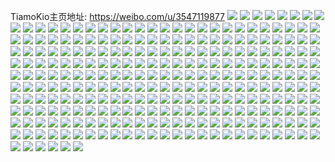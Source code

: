TiamoKio主页地址: https://weibo.com/u/3547119877 
![](https://wx4.sinaimg.cn/mw2000/d36cc105gy1h8klvl06unj20u013b18p.jpg) 
![](https://wx4.sinaimg.cn/mw2000/d36cc105gy1h8klvhpy5qj20u01407lb.jpg) 
![](https://wx4.sinaimg.cn/mw2000/d36cc105gy1h8klvnrozuj20u0140wu1.jpg) 
![](https://wx4.sinaimg.cn/mw2000/d36cc105gy1h8klvqew4wj20u013m4fg.jpg) 
![](https://wx4.sinaimg.cn/mw2000/d36cc105gy1h8klvsh0orj20u01407fs.jpg) 
![](https://wx4.sinaimg.cn/mw2000/d36cc105gy1h8klvtjt3wj21410u0n7j.jpg) 
![](https://wx4.sinaimg.cn/mw2000/d36cc105gy1h8hjaalgtpj22by2zju15.jpg) 
![](https://wx4.sinaimg.cn/mw2000/d36cc105gy1h8hjad5dn6j22432xahdv.jpg) 
![](https://wx4.sinaimg.cn/mw2000/d36cc105gy1h8hjaetkztj22c0340qv8.jpg) 
![](https://wx4.sinaimg.cn/mw2000/d36cc105gy1h8hjajhn7wj22c0340e83.jpg) 
![](https://wx4.sinaimg.cn/mw2000/d36cc105gy1h8hjametwkj22802yox6r.jpg) 
![](https://wx4.sinaimg.cn/mw2000/d36cc105gy1h8hjaq26eaj22c0340x6q.jpg) 
![](https://wx4.sinaimg.cn/mw2000/d36cc105gy1h8hjc8ckdhj22c035ix6r.jpg) 
![](https://wx4.sinaimg.cn/mw2000/d36cc105gy1h84p6xkhosj20u0140q6e.jpg) 
![](https://wx4.sinaimg.cn/mw2000/d36cc105gy1h84p6x9aw0j20u0149n6t.jpg) 
![](https://wx4.sinaimg.cn/mw2000/d36cc105gy1h7z8gm3kzqj20zo256h50.jpg) 
![](https://wx4.sinaimg.cn/mw2000/d36cc105gy1h7nfrl3bpuj22c03404qs.jpg) 
![](https://wx4.sinaimg.cn/mw2000/d36cc105gy1h7nfrobsxxj22c030c1ky.jpg) 
![](https://wx4.sinaimg.cn/mw2000/d36cc105gy1h7nfritpzgj227y2okkjm.jpg) 
![](https://wx4.sinaimg.cn/mw2000/d36cc105gy1h7nfrq2zlfj22c0340qv7.jpg) 
![](https://wx4.sinaimg.cn/mw2000/d36cc105gy1h7nfrs3zp3j22c0340x6q.jpg) 
![](https://wx4.sinaimg.cn/mw2000/d36cc105gy1h7nfrvrcy3j22c0340e83.jpg) 
![](https://wx4.sinaimg.cn/mw2000/d36cc105gy1h7nfrxvad7j22c02x0x6q.jpg) 
![](https://wx4.sinaimg.cn/mw2000/d36cc105gy1h7nfrzs7y4j22c0340qv5.jpg) 
![](https://wx4.sinaimg.cn/mw2000/d36cc105gy1h7nfs1rbxij22c03404qp.jpg) 
![](https://wx4.sinaimg.cn/mw2000/d36cc105gy1h7ebi8p778j20u0140qb4.jpg) 
![](https://wx4.sinaimg.cn/mw2000/d36cc105gy1h7ebi9bmmzj20u012nk0g.jpg) 
![](https://wx4.sinaimg.cn/mw2000/d36cc105gy1h7ebi84exdj20u0140tgp.jpg) 
![](https://wx4.sinaimg.cn/mw2000/d36cc105gy1h7ebiammuvj20u0140gu8.jpg) 
![](https://wx4.sinaimg.cn/mw2000/d36cc105gy1h7ebibftuwj21400u00zf.jpg) 
![](https://wx4.sinaimg.cn/mw2000/d36cc105gy1h7ebic8pwdj20u0140qex.jpg) 
![](https://wx4.sinaimg.cn/mw2000/d36cc105gy1h79jyg9kjqj20u0140qah.jpg) 
![](https://wx4.sinaimg.cn/mw2000/d36cc105gy1h79jygyfjbj20u0140agb.jpg) 
![](https://wx4.sinaimg.cn/mw2000/d36cc105gy1h6vowt2xvwj23402c0u0z.jpg) 
![](https://wx4.sinaimg.cn/mw2000/d36cc105gy1h6vowxlr9ij22c02x04qr.jpg) 
![](https://wx4.sinaimg.cn/mw2000/d36cc105gy1h6vowzvey7j23402c01l2.jpg) 
![](https://wx4.sinaimg.cn/mw2000/d36cc105gy1h6vox1xz9yj22c02x01l1.jpg) 
![](https://wx4.sinaimg.cn/mw2000/d36cc105gy1h6vox4jk3hj22c0340du0.jpg) 
![](https://wx4.sinaimg.cn/mw2000/d36cc105gy1h6voy5xjfaj20tz1dedjt.jpg) 
![](https://wx4.sinaimg.cn/mw2000/d36cc105gy1h6voy7gdumj20u01dh78w.jpg) 
![](https://wx4.sinaimg.cn/mw2000/d36cc105gy1h6gx4qukmjj20u01347hb.jpg) 
![](https://wx4.sinaimg.cn/mw2000/d36cc105gy1h6gx4rtpvdj20u0140tl3.jpg) 
![](https://wx4.sinaimg.cn/mw2000/d36cc105gy1h6gx56jtfjj20u0140q9j.jpg) 
![](https://wx4.sinaimg.cn/mw2000/d36cc105gy1h6gx4tccg0j20u0140gsq.jpg) 
![](https://wx4.sinaimg.cn/mw2000/d36cc105gy1h6gx4sgnaqj20u014046u.jpg) 
![](https://wx4.sinaimg.cn/mw2000/d36cc105gy1h6gx4yefjej20u0140wmr.jpg) 
![](https://wx4.sinaimg.cn/mw2000/d36cc105gy1h6gbivutc6j20u0140n9f.jpg) 
![](https://wx4.sinaimg.cn/mw2000/d36cc105gy1h6gbiwab7wj20u0140qdr.jpg) 
![](https://wx4.sinaimg.cn/mw2000/d36cc105gy1h6gbiwmkw5j20u0140dmz.jpg) 
![](https://wx4.sinaimg.cn/mw2000/d36cc105gy1h6gbix1g5ij20u0140tg7.jpg) 
![](https://wx4.sinaimg.cn/mw2000/d36cc105gy1h6gbiv8oraj20u0140gvc.jpg) 
![](https://wx4.sinaimg.cn/mw2000/d36cc105gy1h6gbixgispj20u011iai6.jpg) 
![](https://wx4.sinaimg.cn/mw2000/d36cc105gy1h656wp7q7yj22c02x0dzd.jpg) 
![](https://wx4.sinaimg.cn/mw2000/d36cc105gy1h656x1tiadj22802yok8e.jpg) 
![](https://wx4.sinaimg.cn/mw2000/d36cc105gy1h656x7g69uj23402c0e84.jpg) 
![](https://wx4.sinaimg.cn/mw2000/d36cc105gy1h55l25p5zzj20u013sn2p.jpg) 
![](https://wx4.sinaimg.cn/mw2000/d36cc105gy1h4qfhfvss8j20u01267ai.jpg) 
![](https://wx4.sinaimg.cn/mw2000/d36cc105gy1h4qfhglismj20u01400vs.jpg) 
![](https://wx4.sinaimg.cn/mw2000/d36cc105gy1h4qfhf31c9j20u0140426.jpg) 
![](https://wx4.sinaimg.cn/mw2000/d36cc105gy1h4a2j25r1mj20u013igpq.jpg) 
![](https://wx4.sinaimg.cn/mw2000/d36cc105gy1h4a2j11pj5j20u014047s.jpg) 
![](https://wx4.sinaimg.cn/mw2000/d36cc105gy1h3leelxew4j20u014015a.jpg) 
![](https://wx4.sinaimg.cn/mw2000/d36cc105gy1h3leemrngfj20u00u0tdt.jpg) 
![](https://wx4.sinaimg.cn/mw2000/d36cc105gy1h3leenkx8zj20u00u0gqx.jpg) 
![](https://wx4.sinaimg.cn/mw2000/d36cc105gy1h3leeke77yj20u00zddqy.jpg) 
![](https://wx4.sinaimg.cn/mw2000/d36cc105gy1h3leeqmq10j20u00vl7d6.jpg) 
![](https://wx4.sinaimg.cn/mw2000/d36cc105gy1h3leeribmqj20u014cgti.jpg) 
![](https://wx4.sinaimg.cn/mw2000/d36cc105gy1h3leep5a71j21400u0ai0.jpg) 
![](https://wx4.sinaimg.cn/mw2000/d36cc105gy1h3leetes90j20u014079u.jpg) 
![](https://wx4.sinaimg.cn/mw2000/d36cc105gy1h2inv93yz9j22c03404qq.jpg) 
![](https://wx4.sinaimg.cn/mw2000/d36cc105gy1h2invderdtj22c02x0b2c.jpg) 
![](https://wx4.sinaimg.cn/mw2000/d36cc105gy1h2invh46ynj22c02x0x6r.jpg) 
![](https://wx4.sinaimg.cn/mw2000/d36cc105gy1h2invjcblxj22c02x07wi.jpg) 
![](https://wx4.sinaimg.cn/mw2000/d36cc105gy1h21dx6tlekj20u01407ld.jpg) 
![](https://wx4.sinaimg.cn/mw2000/d36cc105gy1h1d30pxx1kj20u01404d9.jpg) 
![](https://wx4.sinaimg.cn/mw2000/d36cc105gy1h1d30qk8ymj20u0140tlg.jpg) 
![](https://wx4.sinaimg.cn/mw2000/d36cc105gy1h14xybirs5j22c03401l1.jpg) 
![](https://wx4.sinaimg.cn/mw2000/d36cc105gy1h14xy2dcqqj22c02yzb2d.jpg) 
![](https://wx4.sinaimg.cn/mw2000/d36cc105gy1h14xytijpvj22yo2804qs.jpg) 
![](https://wx4.sinaimg.cn/mw2000/d36cc105gy1h14xyzwvyvj22802yohdw.jpg) 
![](https://wx4.sinaimg.cn/mw2000/d36cc105gy1h14xz2228mj22c0340hdu.jpg) 
![](https://wx4.sinaimg.cn/mw2000/d36cc105gy1h0wsg59o8vj21he0u0ws1.jpg) 
![](https://wx4.sinaimg.cn/mw2000/d36cc105gy1h0wsg65jzyj20u011qdth.jpg) 
![](https://wx4.sinaimg.cn/mw2000/d36cc105gy1h0wsg44xyzj20u0140k29.jpg) 
![](https://wx4.sinaimg.cn/mw2000/d36cc105gy1h0wsggmdbkj21150u0k08.jpg) 
![](https://wx4.sinaimg.cn/mw2000/d36cc105gy1h079vbldyij22aq340npg.jpg) 
![](https://wx4.sinaimg.cn/mw2000/d36cc105gy1h079vvp013j22c02c0u0x.jpg) 
![](https://wx4.sinaimg.cn/mw2000/d36cc105gy1gzrfclihvlj217e0u079x.jpg) 
![](https://wx4.sinaimg.cn/mw2000/d36cc105gy1gzrfcl36z0j20u01nzqfm.jpg) 
![](https://wx4.sinaimg.cn/mw2000/d36cc105gy1gzm8qrd72qj20u010ek00.jpg) 
![](https://wx4.sinaimg.cn/mw2000/d36cc105gy1gzm8qqtl7ej20u0140tgn.jpg) 
![](https://wx4.sinaimg.cn/mw2000/d36cc105gy1gzm8qrt93nj20u00zpjxi.jpg) 
![](https://wx4.sinaimg.cn/mw2000/d36cc105gy1gwezp1i85tj22802yoe83.jpg) 
![](https://wx4.sinaimg.cn/mw2000/d36cc105gy1gwezozp1rsj22bz2bzu0x.jpg) 
![](https://wx4.sinaimg.cn/mw2000/003S3lUVgy1gv91rupctqj60u00u013w02.jpg) 
![](https://wx4.sinaimg.cn/mw2000/003S3lUVgy1gv91rtjxa1j62bz2bz4qr02.jpg) 
![](https://wx4.sinaimg.cn/mw2000/003S3lUVgy1gv91rxq73xj62c0340x6r02.jpg) 
![](https://wx4.sinaimg.cn/mw2000/003S3lUVgy1gv91s4ybmbj62560zoe8202.jpg) 
![](https://wx4.sinaimg.cn/mw2000/003S3lUVly1gv3849aaqwj63402c0b2a02.jpg) 
![](https://wx4.sinaimg.cn/mw2000/003S3lUVly1gv384b4qz8j62c02c0npe02.jpg) 
![](https://wx4.sinaimg.cn/mw2000/003S3lUVly1gv384cw5jzj62c0340b2c02.jpg) 
![](https://wx4.sinaimg.cn/mw2000/003S3lUVly1gv384f8gbtj63402c0hdv02.jpg) 
![](https://wx4.sinaimg.cn/mw2000/003S3lUVly1gv384i18puj62c0340kjn02.jpg) 
![](https://wx4.sinaimg.cn/mw2000/003S3lUVly1gv384kit35j62c03401ky02.jpg) 
![](https://wx4.sinaimg.cn/mw2000/003S3lUVly1gv384ndxzvj62c0340hdv02.jpg) 
![](https://wx4.sinaimg.cn/mw2000/003S3lUVly1gv3846oj0ej63402c0hdv02.jpg) 
![](https://wx4.sinaimg.cn/mw2000/003S3lUVly1gv384pnhbjj63402c07wi02.jpg) 
![](https://wx4.sinaimg.cn/mw2000/d36cc105ly1gu7qpb1t7cj20u011iaj3.jpg) 
![](https://wx4.sinaimg.cn/mw2000/d36cc105ly1gu7qpat19jj20u011rdm4.jpg) 
![](https://wx4.sinaimg.cn/mw2000/d36cc105ly1gtxyor3xwwj20u0140jyt.jpg) 
![](https://wx4.sinaimg.cn/mw2000/d36cc105ly1gsmk5don1cj20u011igsk.jpg) 
![](https://wx4.sinaimg.cn/mw2000/d36cc105ly1gsmk5e3fslj20u011i7ct.jpg) 
![](https://wx4.sinaimg.cn/mw2000/d36cc105ly1gsmk7mfft4j21400u0doc.jpg) 
![](https://wx4.sinaimg.cn/mw2000/d36cc105ly1gsmk7lmcifj20tz0tzdlk.jpg) 
![](https://wx4.sinaimg.cn/mw2000/d36cc105ly1gs6ji5xxb3j21400u0q64.jpg) 
![](https://wx4.sinaimg.cn/mw2000/d36cc105gy1gs17zd3fvkj20u014148t.jpg) 
![](https://wx4.sinaimg.cn/mw2000/d36cc105gy1gs17zk8ndzj20u011itfn.jpg) 
![](https://wx4.sinaimg.cn/mw2000/d36cc105ly1grfkxqj0b0j21400u07f9.jpg) 
![](https://wx4.sinaimg.cn/mw2000/d36cc105ly1grfkxqtdvrj20u011i49c.jpg) 
![](https://wx4.sinaimg.cn/mw2000/d36cc105ly1grfkxr9f0oj21400u013a.jpg) 
![](https://wx4.sinaimg.cn/mw2000/d36cc105ly1grfkxq25o2j20u0140k5a.jpg) 
![](https://wx4.sinaimg.cn/mw2000/d36cc105ly1grfkxunwf5j21400u011h.jpg) 
![](https://wx4.sinaimg.cn/mw2000/d36cc105ly1grfkxv3qn1j21400u0wx0.jpg) 
![](https://wx4.sinaimg.cn/mw2000/d36cc105gy1grdj285p67j20u0140x2m.jpg) 
![](https://wx4.sinaimg.cn/mw2000/d36cc105gy1grdj265ocjj20u0140h4d.jpg) 
![](https://wx4.sinaimg.cn/mw2000/d36cc105gy1grdj29xe7ej20u0140qq3.jpg) 
![](https://wx4.sinaimg.cn/mw2000/d36cc105gy1grdj2bqko7j20u0140dvz.jpg) 
![](https://wx4.sinaimg.cn/mw2000/d36cc105gy1grdj2d8qcxj20u018zn94.jpg) 
![](https://wx4.sinaimg.cn/mw2000/d36cc105gy1grdj2esqmqj20u018zn7l.jpg) 
![](https://wx4.sinaimg.cn/mw2000/d36cc105gy1gqaxhy6r7sj20u0148wo4.jpg) 
![](https://wx4.sinaimg.cn/mw2000/d36cc105gy1gqaxhysg6uj20u00u0n25.jpg) 
![](https://wx4.sinaimg.cn/mw2000/d36cc105gy1gq49f6epskj20u014044p.jpg) 
![](https://wx4.sinaimg.cn/mw2000/d36cc105gy1gq49f5wvhej20u0140k1v.jpg) 
![](https://wx4.sinaimg.cn/mw2000/d36cc105gy1gq49f7b1yqj20u01407e8.jpg) 
![](https://wx4.sinaimg.cn/mw2000/d36cc105gy1gq49f8fnj4j20u014012y.jpg) 
![](https://wx4.sinaimg.cn/mw2000/d36cc105gy1gpv89190yuj20u011i7fc.jpg) 
![](https://wx4.sinaimg.cn/mw2000/d36cc105gy1gpv88z4xr8j21420u0gyl.jpg) 
![](https://wx4.sinaimg.cn/mw2000/d36cc105gy1gpv89klzcmj20u011itjr.jpg) 
![](https://wx4.sinaimg.cn/mw2000/d36cc105gy1gpv89ikt3zj21400u0wpv.jpg) 
![](https://wx4.sinaimg.cn/mw2000/d36cc105gy1gpsyjezcomj20u00u0wq4.jpg) 
![](https://wx4.sinaimg.cn/mw2000/d36cc105gy1gpjrkeav42j20u011iahg.jpg) 
![](https://wx4.sinaimg.cn/mw2000/d36cc105gy1gpjrkdg6o4j20u011i45v.jpg) 
![](https://wx4.sinaimg.cn/mw2000/d36cc105ly1go3pkke27uj21400u0tke.jpg) 
![](https://wx4.sinaimg.cn/mw2000/d36cc105ly1gn32qu9nq8j20u00u0wir.jpg) 
![](https://wx4.sinaimg.cn/mw2000/d36cc105ly1gmlc1be0pzj20u011ialg.jpg) 
![](https://wx4.sinaimg.cn/mw2000/d36cc105ly1gmlc1ckoybj20u00u0gst.jpg) 
![](https://wx4.sinaimg.cn/mw2000/d36cc105ly1gm97dd0lb7j20u011idqu.jpg) 
![](https://wx4.sinaimg.cn/mw2000/d36cc105ly1gm97d7oc3tj20u011ijyf.jpg) 
![](https://wx4.sinaimg.cn/mw2000/d36cc105ly1gm97deqiibj20u011i4bb.jpg) 
![](https://wx4.sinaimg.cn/mw2000/d36cc105ly1gm97dtf9u8j21400u0drh.jpg) 
![](https://wx4.sinaimg.cn/mw2000/d36cc105ly1gm97duauw1j20u0140wr8.jpg) 
![](https://wx4.sinaimg.cn/mw2000/d36cc105ly1gm97dv3or3j216q0u0h10.jpg) 
![](https://wx4.sinaimg.cn/mw2000/d36cc105ly1glemhih45qj213c0u0tkp.jpg) 
![](https://wx4.sinaimg.cn/mw2000/d36cc105ly1glemhjq2wkj20u011i43s.jpg) 
![](https://wx4.sinaimg.cn/mw2000/d36cc105ly1gl8ntqiz1fj20u0140amv.jpg) 
![](https://wx4.sinaimg.cn/mw2000/d36cc105ly1gl8ntr4pi4j20u00u048p.jpg) 
![](https://wx4.sinaimg.cn/mw2000/d36cc105ly1gl8ntrsfypj21400u0n8t.jpg) 
![](https://wx4.sinaimg.cn/mw2000/d36cc105ly1gl4350hxfyj20u013zti3.jpg) 
![](https://wx4.sinaimg.cn/mw2000/d36cc105ly1gkj1ruve52j20u00u0k1o.jpg) 
![](https://wx4.sinaimg.cn/mw2000/d36cc105ly1gkep4j0jbbj20u00u0grf.jpg) 
![](https://wx4.sinaimg.cn/mw2000/d36cc105ly1gjevdw9wt0j20u011indf.jpg) 
![](https://wx4.sinaimg.cn/mw2000/d36cc105ly1gj510c97tcj20u011ik4w.jpg) 
![](https://wx4.sinaimg.cn/mw2000/d36cc105ly1ghbeep1ui5j20n00yitjl.jpg) 
![](https://wx4.sinaimg.cn/mw2000/d36cc105ly1ghbeexlc6tj20u011i48b.jpg) 
![](https://wx4.sinaimg.cn/mw2000/d36cc105ly1ggpejvgmnvj20u0137qdk.jpg) 
![](https://wx4.sinaimg.cn/mw2000/d36cc105ly1ggpejw3juhj20u0140k0b.jpg) 
![](https://wx4.sinaimg.cn/mw2000/d36cc105ly1gg5k61g407j21400u0jzw.jpg) 
![](https://wx4.sinaimg.cn/mw2000/d36cc105ly1gg5k61ta1sj20u011idob.jpg) 
![](https://wx4.sinaimg.cn/mw2000/d36cc105ly1gg5k615kx4j20u00u0gs0.jpg) 
![](https://wx4.sinaimg.cn/mw2000/d36cc105ly1gg5k62adguj20u00u0gu1.jpg) 
![](https://wx4.sinaimg.cn/mw2000/d36cc105gy1gg2o5lr93gj20u01417jy.jpg) 
![](https://wx4.sinaimg.cn/mw2000/d36cc105gy1gg2o5n74cbj20u0141qj5.jpg) 
![](https://wx4.sinaimg.cn/mw2000/d36cc105gy1gg2o5o1398j20u0130wov.jpg) 
![](https://wx4.sinaimg.cn/mw2000/d36cc105gy1gg2o5kmuhcj20u0140tig.jpg) 
![](https://wx4.sinaimg.cn/mw2000/d36cc105ly1ge045qvtw7j23402c04qq.jpg) 
![](https://wx4.sinaimg.cn/mw2000/d36cc105ly1ge045pxybej22c02x07wj.jpg) 
![](https://wx4.sinaimg.cn/mw2000/d36cc105ly1gdut0794o8j20u011itjg.jpg) 
![](https://wx4.sinaimg.cn/mw2000/d36cc105ly1g70es1b95hj22c02xwhdu.jpg) 
![](https://wx4.sinaimg.cn/mw2000/d36cc105ly1g70es2m3dlj22c02x0u0x.jpg) 
![](https://wx4.sinaimg.cn/mw2000/d36cc105ly1g70es38tq4j22c02c0hdt.jpg) 
![](https://wx4.sinaimg.cn/mw2000/d36cc105ly1g70es43yzwj22c02x07wi.jpg) 
![](https://wx4.sinaimg.cn/mw2000/d36cc105ly1g70es0alerj22c02wy4qq.jpg) 
![](https://wx4.sinaimg.cn/mw2000/d36cc105ly1g70es6imbzj22c0340hdw.jpg) 
![](https://wx4.sinaimg.cn/mw2000/d36cc105ly1g5ri71csjaj20u00u0qds.jpg) 
![](https://wx4.sinaimg.cn/mw2000/d36cc105ly1g5ri732qhij20u013x49u.jpg) 
![](https://wx4.sinaimg.cn/mw2000/d36cc105ly1g5jhdhmrt9j22c02c0hdt.jpg) 
![](https://wx4.sinaimg.cn/mw2000/d36cc105ly1g5jhdjv9xfj22c02c0x6p.jpg) 
![](https://wx4.sinaimg.cn/mw2000/d36cc105ly1g5jhdfmw5bj22c02c0npd.jpg) 
![](https://wx4.sinaimg.cn/mw2000/d36cc105ly1g5jhdmantmj23402bx7wi.jpg) 
![](https://wx4.sinaimg.cn/mw2000/d36cc105ly1g4pvgpcjkgj21420u016u.jpg) 
![](https://wx4.sinaimg.cn/mw2000/d36cc105ly1g4pvgq1zx3j20ku0v9qd3.jpg) 
![](https://wx4.sinaimg.cn/mw2000/d36cc105gy1g48oeh9swqj21o027u7wi.jpg) 
![](https://wx4.sinaimg.cn/mw2000/d36cc105gy1g48oek1fwrj234024me83.jpg) 
![](https://wx4.sinaimg.cn/mw2000/d36cc105gy1g48oem7ku1j23402bxnpd.jpg) 
![](https://wx4.sinaimg.cn/mw2000/d36cc105ly1g42qfkunacj21o01o01kx.jpg) 
![](https://wx4.sinaimg.cn/mw2000/d36cc105ly1g3zkpeq9rjj213z0u0n87.jpg) 
![](https://wx4.sinaimg.cn/mw2000/d36cc105ly1g3zkppatdfj213z0u0alh.jpg) 
![](https://wx4.sinaimg.cn/mw2000/d36cc105ly1g3zkppxv1mj20u00u0aiz.jpg) 
![](https://wx4.sinaimg.cn/mw2000/d36cc105ly1g3zkpoketkj20u00u0jyv.jpg) 
![](https://wx4.sinaimg.cn/mw2000/d36cc105ly1g3mm9qbtu5j22682vwe82.jpg) 
![](https://wx4.sinaimg.cn/mw2000/d36cc105ly1g3dzw25tz7j20ku0va10n.jpg) 
![](https://wx4.sinaimg.cn/mw2000/d36cc105ly1g3dzw112vwj20u00u010g.jpg) 
![](https://wx4.sinaimg.cn/mw2000/d36cc105ly1g3dzw32sqpj20u00u0n6n.jpg) 
![](https://wx4.sinaimg.cn/mw2000/d36cc105ly1g3dzw3xxv1j20u00u07cg.jpg) 
![](https://wx4.sinaimg.cn/mw2000/d36cc105ly1g3dzw4rom5j20u00u0488.jpg) 
![](https://wx4.sinaimg.cn/mw2000/d36cc105ly1g3dzw5czopj20u00u00z8.jpg) 
![](https://wx4.sinaimg.cn/mw2000/d36cc105ly1g3dzw60fe2j20u00u0gsm.jpg) 
![](https://wx4.sinaimg.cn/mw2000/d36cc105ly1g3dzw6t0xmj20u00u0guw.jpg) 
![](https://wx4.sinaimg.cn/mw2000/d36cc105ly1g3dzw7b908j20u00u0grc.jpg) 
![](https://wx4.sinaimg.cn/mw2000/d36cc105ly1g387lyga15j20u00u0475.jpg) 
![](https://wx4.sinaimg.cn/mw2000/d36cc105ly1g33gpi0t5fj20u00u0tee.jpg) 
![](https://wx4.sinaimg.cn/mw2000/d36cc105ly1g1c6zdeooxj20u00u0dh1.jpg) 
![](https://wx4.sinaimg.cn/mw2000/d36cc105ly1fynncqochjj20qo0qodki.jpg) 
![](https://wx4.sinaimg.cn/mw2000/d36cc105ly1fynncrkulvj20qo0qon23.jpg) 
![](https://wx4.sinaimg.cn/mw2000/d36cc105ly1fynncsdymej20qo0qogqh.jpg) 
![](https://wx4.sinaimg.cn/mw2000/d36cc105ly1fynncpsp9kj20qo0qogr9.jpg) 
![](https://wx4.sinaimg.cn/mw2000/d36cc105ly1fynnctlzbaj20qo0qoqao.jpg) 
![](https://wx4.sinaimg.cn/mw2000/d36cc105ly1fynncuiqmkj20qo0qowk7.jpg) 
![](https://wx4.sinaimg.cn/mw2000/d36cc105ly1fynndxcu91j20qo0qoqbt.jpg) 
![](https://wx4.sinaimg.cn/mw2000/d36cc105ly1fynnjj71qtj21bf0qoamz.jpg) 
![](https://wx4.sinaimg.cn/mw2000/d36cc105ly1fynnjjw178j20qo0qotiz.jpg) 
![](https://wx4.sinaimg.cn/mw2000/d36cc105ly1fx4gvy3evzj22c02c0b2a.jpg) 
![](https://wx4.sinaimg.cn/mw2000/d36cc105ly1fx4gvvl7l5j22c02c04qq.jpg) 
![](https://wx4.sinaimg.cn/mw2000/d36cc105ly1fx4gw18vj4j22c02c04qr.jpg) 
![](https://wx4.sinaimg.cn/mw2000/d36cc105ly1fx4gw480txj22c02c0e82.jpg) 
![](https://wx4.sinaimg.cn/mw2000/d36cc105ly1fx4gw6d4pyj22c02c0npe.jpg) 
![](https://wx4.sinaimg.cn/mw2000/d36cc105ly1fx4gw9qjycj23402c01l0.jpg) 
![](https://wx4.sinaimg.cn/mw2000/d36cc105ly1fx4gwbx35xj22c02c01ky.jpg) 
![](https://wx4.sinaimg.cn/mw2000/d36cc105ly1fx4gwgo67ij227u1mp4qt.jpg) 
![](https://wx4.sinaimg.cn/mw2000/d36cc105ly1fx4gwhgi14j20u00u0dl6.jpg) 
![](https://wx4.sinaimg.cn/mw2000/d36cc105ly1fx0go80expj20qo0qowl8.jpg) 
![](https://wx4.sinaimg.cn/mw2000/d36cc105ly1fx0go8h2zcj20qo0qon36.jpg) 
![](https://wx4.sinaimg.cn/mw2000/d36cc105ly1fx0go91l4qj20qo0qo0yd.jpg) 
![](https://wx4.sinaimg.cn/mw2000/d36cc105ly1fx0go9kuqaj20qo0qojxv.jpg) 
![](https://wx4.sinaimg.cn/mw2000/d36cc105ly1fx0go7dhk4j20qo0qoagm.jpg) 
![](https://wx4.sinaimg.cn/mw2000/d36cc105ly1fx0goa0nogj20qo0qoafw.jpg) 
![](https://wx4.sinaimg.cn/mw2000/d36cc105ly1fue9725bwhj21ar0qo7cr.jpg) 
![](https://wx4.sinaimg.cn/mw2000/d36cc105ly1fue972k4xkj20qo0qo0y9.jpg) 
![](https://wx4.sinaimg.cn/mw2000/d36cc105ly1fu2u4g4zhyj22c02c0x6w.jpg) 
![](https://wx4.sinaimg.cn/mw2000/d36cc105ly1fu2u4j9q6nj21f31f4b2b.jpg) 
![](https://wx4.sinaimg.cn/mw2000/d36cc105ly1fsi52juvc8j22c02bae85.jpg) 
![](https://wx4.sinaimg.cn/mw2000/d36cc105ly1fsfrgn24yrj21w0129hdv.jpg) 
![](https://wx4.sinaimg.cn/mw2000/d36cc105ly1fsfrgnqazmj20qo0qowjp.jpg) 
![](https://wx4.sinaimg.cn/mw2000/d36cc105ly1fsfrgqnkluj22c02c07wi.jpg) 
![](https://wx4.sinaimg.cn/mw2000/d36cc105ly1fsfrgu7l1yj22c02c0kjm.jpg) 
![](https://wx4.sinaimg.cn/mw2000/d36cc105ly1fs14w8cb9qj21c30qowog.jpg) 
![](https://wx4.sinaimg.cn/mw2000/d36cc105ly1fs14w8uoqcj20qo0qo0zk.jpg) 
![](https://wx4.sinaimg.cn/mw2000/d36cc105ly1fs14w9add8j20qo0qowir.jpg) 
![](https://wx4.sinaimg.cn/mw2000/d36cc105ly1frgvstcgkaj20qp0qpwl9.jpg) 
![](https://wx4.sinaimg.cn/mw2000/d36cc105ly1frgvsuft4xj20qo0qotev.jpg) 
![](https://wx4.sinaimg.cn/mw2000/d36cc105ly1frfmn5f4g9j20qv0qo0z1.jpg) 
![](https://wx4.sinaimg.cn/mw2000/d36cc105ly1frfmn6ya3sj20qo0qowkg.jpg) 
![](https://wx4.sinaimg.cn/mw2000/d36cc105ly1frdhpt85ubj20qo0qoaiz.jpg) 
![](https://wx4.sinaimg.cn/mw2000/d36cc105ly1frdhpniji7j20qo0qoair.jpg) 
![](https://wx4.sinaimg.cn/mw2000/d36cc105ly1fr6hqod9i5j20qo0qodmh.jpg) 
![](https://wx4.sinaimg.cn/mw2000/d36cc105ly1fr6hqpep6ij20qo0qoq92.jpg) 
![](https://wx4.sinaimg.cn/mw2000/d36cc105ly1fr6hqqlm69j20qo0qo103.jpg) 
![](https://wx4.sinaimg.cn/mw2000/d36cc105ly1fr6hqnan32j20qo0qoaev.jpg) 
![](https://wx4.sinaimg.cn/mw2000/d36cc105ly1fqzj2gfjtsj20qo0qojz4.jpg) 
![](https://wx4.sinaimg.cn/mw2000/d36cc105ly1fqzj2h5lqaj20qo0qo45v.jpg) 
![](https://wx4.sinaimg.cn/mw2000/d36cc105ly1fqzj2i2nxcj20qo0qo446.jpg) 
![](https://wx4.sinaimg.cn/mw2000/d36cc105ly1fqzj2itk1uj20ku0ng0w6.jpg) 
![](https://wx4.sinaimg.cn/mw2000/d36cc105ly1fqzj2fox7kj20qo0qo78y.jpg) 
![](https://wx4.sinaimg.cn/mw2000/d36cc105ly1fqzj2jfn0bj20qo0qojxd.jpg) 
